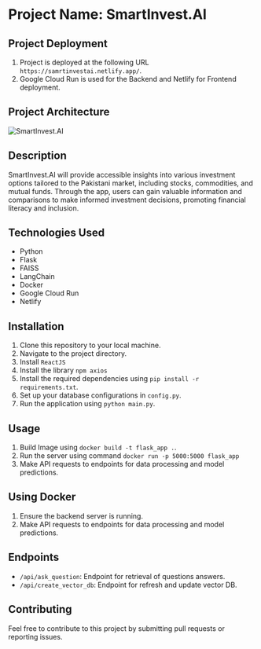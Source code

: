 # Project Name: SmartInvest.AI

## Project Deployment
1. Project is deployed at the following URL `https://samrtinvestai.netlify.app/`.
2. Google Cloud Run is used for the Backend and Netlify for Frontend deployment.

## Project Architecture
![SmartInvest.AI](architecture.png)


## Description
SmartInvest.AI will provide accessible insights into various investment options tailored to the Pakistani market, including stocks, commodities, and mutual funds. Through the app, users can gain valuable information and comparisons to make informed investment decisions, promoting financial literacy and inclusion.

## Technologies Used
- Python
- Flask
- FAISS
- LangChain 
- Docker
- Google Cloud Run 
- Netlify

## Installation
1. Clone this repository to your local machine.
2. Navigate to the project directory.
3. Install `ReactJS`
4. Install the library `npm axios`
5. Install the required dependencies using `pip install -r requirements.txt`.
6. Set up your database configurations in `config.py`.
7. Run the application using `python main.py`.


## Usage
1. Build Image using `docker build -t flask_app .`.
2. Run the server using command `docker run -p 5000:5000 flask_app `
2. Make API requests to endpoints for data processing and model predictions.

## Using Docker
1. Ensure the backend server is running.
2. Make API requests to endpoints for data processing and model predictions.

## Endpoints
- `/api/ask_question`: Endpoint for retrieval of questions answers.
- `/api/create_vector_db`: Endpoint for refresh and update vector DB.

## Contributing
Feel free to contribute to this project by submitting pull requests or reporting issues.
